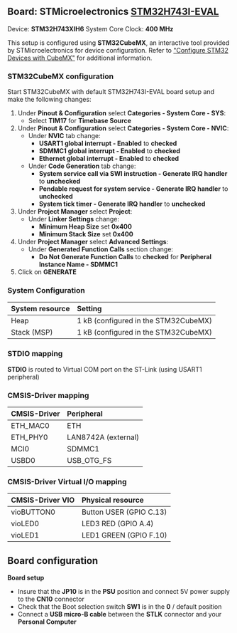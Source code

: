 Board: STMicroelectronics [STM32H743I-EVAL](https://www.st.com/en/evaluation-tools/stm32h743i-eval.html)
------------------------------------------

Device: **STM32H743XIH6**
System Core Clock: **400 MHz**

This setup is configured using **STM32CubeMX**, an interactive tool provided by STMicroelectronics for device configuration.
Refer to ["Configure STM32 Devices with CubeMX"](https://github.com/Open-CMSIS-Pack/cmsis-toolbox/blob/main/docs/CubeMX.md) for additional information.

### STM32CubeMX configuration
Start STM32CubeMX with default STM32H743I-EVAL board setup and make the following changes:
1. Under **Pinout & Configuration** select **Categories - System Core - SYS**:
    - Select **TIM17** for **Timebase Source**
2. Under **Pinout & Configuration** select **Categories - System Core - NVIC**:
    - Under **NVIC** tab change:
      - **USART1 global interrupt - Enabled** to **checked**
      - **SDMMC1 global interrupt - Enabled** to **checked**
      - **Ethernet global interrupt - Enabled** to **checked**
    - Under **Code Generation** tab change:
      - **System service call via SWI instruction - Generate IRQ handler** to **unchecked**
      - **Pendable request for system service - Generate IRQ handler** to **unchecked**
      - **System tick timer - Generate IRQ handler** to **unchecked**
3. Under **Project Manager** select **Project**:
    - Under **Linker Settings** change:
      - **Minimum Heap Size** set **0x400**
      - **Minimum Stack Size** set **0x400**
4. Under **Project Manager** select **Advanced Settings**:
    - Under **Generated Function Calls** section change:
      - **Do Not Generate Function Calls** to **checked** for **Peripheral Instance Name - SDMMC1** 
5. Click on **GENERATE**

### System Configuration

| System resource         | Setting
|:------------------------|:--------------------------------------------
| Heap                    | 1 kB (configured in the STM32CubeMX)
| Stack (MSP)             | 1 kB (configured in the STM32CubeMX)

### STDIO mapping

**STDIO** is routed to Virtual COM port on the ST-Link (using USART1 peripheral)

### CMSIS-Driver mapping

| CMSIS-Driver  | Peripheral
|:--------------|:----------
| ETH_MAC0      | ETH
| ETH_PHY0      | LAN8742A (external)
| MCI0          | SDMMC1
| USBD0         | USB_OTG_FS

### CMSIS-Driver Virtual I/O mapping

| CMSIS-Driver VIO  | Physical resource
|:------------------|:-----------------------
| vioBUTTON0        | Button USER (GPIO C.13)
| vioLED0           | LED3 RED (GPIO A.4)
| vioLED1           | LED1 GREEN (GPIO F.10)

## Board configuration
**Board setup**
  - Insure that the **JP10** is in the **PSU** position and connect 5V power supply to the **CN10** connector
  - Check that the Boot selection switch **SW1** is in the **0** / default position
  - Connect a **USB micro-B cable** between the **STLK** connector and your **Personal Computer**
